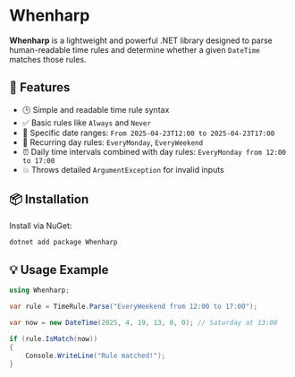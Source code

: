 # Whenharp

**Whenharp** is a lightweight and powerful .NET library designed to parse human-readable time rules and determine whether a given `DateTime` matches those rules.

## 🚀 Features

- 🕒 Simple and readable time rule syntax
- ✅ Basic rules like `Always` and `Never`
- 📅 Specific date ranges: `From 2025-04-23T12:00 to 2025-04-23T17:00`
- 🔁 Recurring day rules: `EveryMonday`, `EveryWeekend`
- ⏰ Daily time intervals combined with day rules: `EveryMonday from 12:00 to 17:00`
- 💥 Throws detailed `ArgumentException` for invalid inputs

## 📦 Installation

Install via NuGet:

```bash
dotnet add package Whenharp
```

## 💡 Usage Example

```cs
using Whenharp;

var rule = TimeRule.Parse("EveryWeekend from 12:00 to 17:00");

var now = new DateTime(2025, 4, 19, 13, 0, 0); // Saturday at 13:00

if (rule.IsMatch(now))
{
    Console.WriteLine("Rule matched!");
}
```

